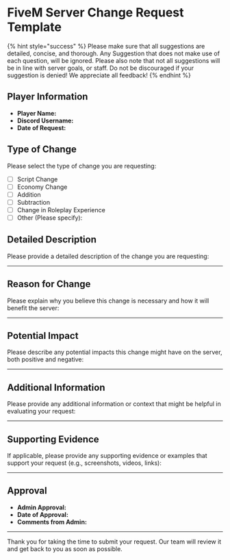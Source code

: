 # FiveM Server Change Request Template

{% hint style="success" %}
 Please make sure that all suggestions are detailed, concise, and thorough. Any Suggestion that does not make use of each question, will be ignored. Please also note that not all suggestions will be in line with server goals, or staff. Do not be discouraged if your suggestion is denied! We appreciate all feedback!
{% endhint %}

## Player Information
- **Player Name:** 
- **Discord Username:** 
- **Date of Request:** 

## Type of Change
Please select the type of change you are requesting:
- [ ] Script Change
- [ ] Economy Change
- [ ] Addition
- [ ] Subtraction
- [ ] Change in Roleplay Experience
- [ ] Other (Please specify): 

## Detailed Description
Please provide a detailed description of the change you are requesting:

---

## Reason for Change
Please explain why you believe this change is necessary and how it will benefit the server:

---

## Potential Impact
Please describe any potential impacts this change might have on the server, both positive and negative:

---

## Additional Information
Please provide any additional information or context that might be helpful in evaluating your request:

---

## Supporting Evidence
If applicable, please provide any supporting evidence or examples that support your request (e.g., screenshots, videos, links):

---

## Approval
- **Admin Approval:** 
- **Date of Approval:** 
- **Comments from Admin:** 

---

Thank you for taking the time to submit your request. Our team will review it and get back to you as soon as possible.